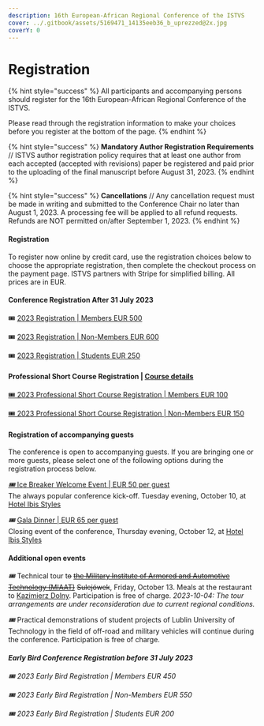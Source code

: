 ```yaml
---
description: 16th European-African Regional Conference of the ISTVS
cover: ../.gitbook/assets/5169471_14135eeb36_b_uprezzed@2x.jpg
coverY: 0
---
```


# Registration

{% hint style="success" %}
All participants and accompanying persons should register for the 16th European-African Regional Conference of the ISTVS.&#x20;

Please read through the registration information to make your choices before you register at the bottom of the page.
{% endhint %}

{% hint style="success" %}
**Mandatory Author Registration Requirements** // ISTVS author registration policy requires that at least one author from each accepted (accepted with revisions) paper be registered and paid prior to the uploading of the final manuscript before August 31, 2023.
{% endhint %}

{% hint style="success" %}
**Cancellations** // Any cancellation request must be made in writing and submitted to the Conference Chair no later than August 1, 2023. A processing fee will be applied to all refund requests. Refunds are NOT permitted on/after September 1, 2023.
{% endhint %}

#### Registration <a href="#registration-rates" id="registration-rates"></a>

To register now online by credit card, use the registration choices below to choose the appropriate registration, then complete the checkout process on the payment page. ISTVS partners with Stripe for simplified billing. All prices are in EUR.

#### **Conference Registration After 31 July 2023**

​🎟 [2023 Registration | Members EUR 500](https://buy.stripe.com/eVaeV9g0j6d2b4I9AC)

​🎟 [2023 Registration | Non-Members EUR 600](https://buy.stripe.com/28o14j15p44U8WA4gk)

​🎟 [2023 Registration | Students EUR 250](https://buy.stripe.com/4gw5kzaFZ7h6b4IbIN)

#### Professional Short Course Registration | [Course details](registration.md#professional-short-course-registration-or-details)

​[🎟 2023 Professional Short Course Registration | Members EUR 100](https://buy.stripe.com/5kA8wL29t6d27SwbIQ)

[🎟 2023 Professional Short Course Registration | Non-Members EUR 150](https://buy.stripe.com/5kA8wL29tgRGb4IbIR)

#### **Registration of accompanying guests**

The conference is open to accompanying guests. If you are bringing one or more guests, please select one of the following options during the registration process below.

[_🎟_  Ice Breaker Welcome Event | EUR 50 per guest](https://book.stripe.com/6oE14j6pJeJyfkYdR0)\
The always popular conference kick-off. Tuesday evening, October 10, at [Hotel Ibis Styles](https://ibislublin.pl/hotel/o-hotelu)

_​🎟_  [Gala Dinner | EUR 65 per guest](https://book.stripe.com/28o9APaFZ30QdcQ8wH)\
Closing event of the conference, Thursday evening, October 12, at [Hotel Ibis Styles](https://ibislublin.pl/hotel/o-hotelu)

#### Additional open events

_​🎟_  Technical tour t~~o~~ [~~the Military Institute of Armored and Automotive Technology (MIAAT)~~](https://witpis.pl/english-2/witpis-home-cloned/) ~~Sulejówek~~, Friday, October 13. Meals at the restaurant to [Kazimierz Dolny](https://www.kazimierz-dolny.pl/). Participation is free of charge. _2023-10-04: The tour arrangements are under reconsideration due to current regional conditions._

_​🎟_  Practical demonstrations of student projects of Lublin University of Technology in the field of off-road and military vehicles will continue during the conference. Participation is free of charge.

#### _**Early Bird Conference Registration before 31 July 2023**_

_​🎟 2023 Early Bird Registration | Members EUR 450_

_​🎟 2023 Early Bird Registration | Non-Members EUR 550_

_​🎟 2023 Early Bird Registration | Students EUR 200_

####
